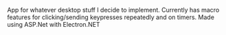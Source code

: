 App for whatever desktop stuff I decide to implement.
Currently has macro features for clicking/sending keypresses repeatedly and on timers.
Made using ASP.Net with Electron.NET
